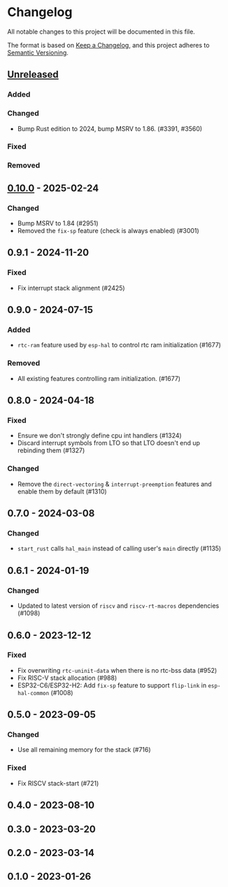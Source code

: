 # Changelog

All notable changes to this project will be documented in this file.

The format is based on [Keep a Changelog](https://keepachangelog.com/en/1.0.0/),
and this project adheres to [Semantic Versioning](https://semver.org/spec/v2.0.0.html).

## [Unreleased]

### Added


### Changed

- Bump Rust edition to 2024, bump MSRV to 1.86. (#3391, #3560)

### Fixed


### Removed


## [0.10.0] - 2025-02-24

### Changed

- Bump MSRV to 1.84 (#2951)
- Removed the `fix-sp` feature (check is always enabled) (#3001)

## 0.9.1 - 2024-11-20

### Fixed

- Fix interrupt stack alignment (#2425)

## 0.9.0 - 2024-07-15

### Added

- `rtc-ram` feature used by `esp-hal` to control rtc ram initialization (#1677)

### Removed

- All existing features controlling ram initialization. (#1677)

## 0.8.0 - 2024-04-18

### Fixed

- Ensure we don't strongly define cpu int handlers (#1324)
- Discard interrupt symbols from LTO so that LTO doesn't end up rebinding them (#1327)

### Changed

- Remove the `direct-vectoring` & `interrupt-preemption` features and enable them by default (#1310)

## 0.7.0 - 2024-03-08

### Changed

- `start_rust` calls `hal_main` instead of calling user's `main` directly (#1135)

## 0.6.1 - 2024-01-19

### Changed

- Updated to latest version of `riscv` and `riscv-rt-macros` dependencies (#1098)

## 0.6.0 - 2023-12-12

### Fixed

- Fix overwriting `rtc-uninit-data` when there is no rtc-bss data (#952)
- Fix RISC-V stack allocation (#988)
- ESP32-C6/ESP32-H2: Add `fix-sp` feature to support `flip-link` in `esp-hal-common` (#1008)

## 0.5.0 - 2023-09-05

### Changed

- Use all remaining memory for the stack (#716)

### Fixed

- Fix RISCV stack-start (#721)

## 0.4.0 - 2023-08-10

## 0.3.0 - 2023-03-20

## 0.2.0 - 2023-03-14

## 0.1.0 - 2023-01-26

[0.10.0]: https://github.com/esp-rs/esp-hal/releases/tag/esp-riscv-rt-v0.10.0
[Unreleased]: https://github.com/esp-rs/esp-hal/compare/esp-riscv-rt-v0.10.0...HEAD
